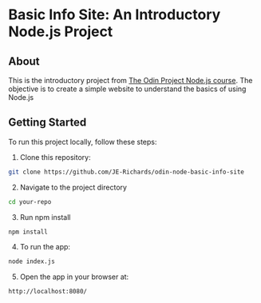 # Basic Info Site: An Introductory Node.js Project

## About

This is the introductory project from [The Odin Project Node.js course](https://www.theodinproject.com/lessons/nodejs-basic-informational-site). The objective is to create a simple website to understand the basics of using Node.js

## Getting Started

To run this project locally, follow these steps:

1. Clone this repository:

```bash
git clone https://github.com/JE-Richards/odin-node-basic-info-site
```

2. Navigate to the project directory

```bash
cd your-repo
```

3. Run npm install

```bash
npm install
```

4. To run the app:

```bash
node index.js
```

5. Open the app in your browser at:

```bash
http://localhost:8080/
```

